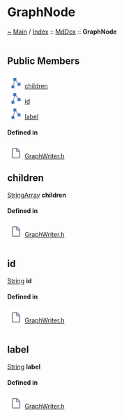 <a id="graphnode"></a>
<h1>GraphNode</h1>
<a id="structMdDox_1_1GraphNode"></a>
<a href="https://github.com/CharlesCarley/MdDox">~</a>
<a href="indexpage.md#main">Main</a>
<span class="inline-text">/</span>
<a href="index.md#index">Index</a>
<span class="inline-text">::</span>
<a href="namespaceMdDox.md#mddox">MdDox</a>
<span class="inline-text">::</span>
<span class="bold-text"><b>GraphNode</b></span>
<br/>
<br/>
<a id="public-members"></a>
<h2>Public Members</h2>
<span class="icon-list-item"><a href="#children" class="icon-list-item"><img src="../images/class.svg" class="icon-list-item"/><span class="icon-list-item">children</span>
</a>
</span>
<br/>
<span class="icon-list-item"><a href="#id" class="icon-list-item"><img src="../images/class.svg" class="icon-list-item"/><span class="icon-list-item">id</span>
</a>
</span>
<br/>
<span class="icon-list-item"><a href="#label" class="icon-list-item"><img src="../images/class.svg" class="icon-list-item"/><span class="icon-list-item">label</span>
</a>
</span>
<br/>
<a id="defined-in"></a>
<h4>Defined in</h4>
<span class="icon-list-item"><a href="https://github.com/CharlesCarley/MdDox/blob/master//Source/MdDoxTree/GraphWriter.h#L32" class="icon-list-item"><img src="../images/file.svg" class="icon-list-item"/><span class="icon-list-item">GraphWriter.h</span>
</a>
</span>
<br/>
<a id="children"></a>
<h2>children</h2>
<a href="namespaceMdDox.md#stringarray">StringArray</a>
<span class="bold-text"><b>children</b></span>
<br/>
<a id="defined-in"></a>
<h4>Defined in</h4>
<span class="icon-list-item"><a href="https://github.com/CharlesCarley/MdDox/blob/master//Source/MdDoxTree/GraphWriter.h#L35" class="icon-list-item"><img src="../images/file.svg" class="icon-list-item"/><span class="icon-list-item">GraphWriter.h</span>
</a>
</span>
<br/>
<br/>
<a id="id"></a>
<h2>id</h2>
<a href="namespaceMdDox.md#string">String</a>
<span class="bold-text"><b>id</b></span>
<br/>
<a id="defined-in"></a>
<h4>Defined in</h4>
<span class="icon-list-item"><a href="https://github.com/CharlesCarley/MdDox/blob/master//Source/MdDoxTree/GraphWriter.h#L33" class="icon-list-item"><img src="../images/file.svg" class="icon-list-item"/><span class="icon-list-item">GraphWriter.h</span>
</a>
</span>
<br/>
<br/>
<a id="label"></a>
<h2>label</h2>
<a href="namespaceMdDox.md#string">String</a>
<span class="bold-text"><b>label</b></span>
<br/>
<a id="defined-in"></a>
<h4>Defined in</h4>
<span class="icon-list-item"><a href="https://github.com/CharlesCarley/MdDox/blob/master//Source/MdDoxTree/GraphWriter.h#L34" class="icon-list-item"><img src="../images/file.svg" class="icon-list-item"/><span class="icon-list-item">GraphWriter.h</span>
</a>
</span>
<br/>
<br/>
</div>
</div>
</body>
</html>
